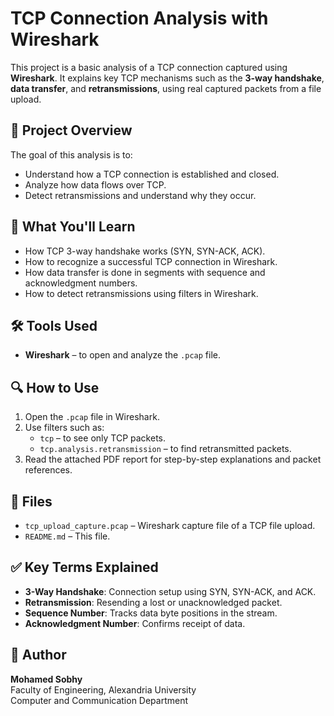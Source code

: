 # TCP Connection Analysis with Wireshark

This project is a basic analysis of a TCP connection captured using **Wireshark**. It explains key TCP mechanisms such as the **3-way handshake**, **data transfer**, and **retransmissions**, using real captured packets from a file upload.

## 📁 Project Overview

The goal of this analysis is to:
- Understand how a TCP connection is established and closed.
- Analyze how data flows over TCP.
- Detect retransmissions and understand why they occur.

## 📘 What You'll Learn

- How TCP 3-way handshake works (SYN, SYN-ACK, ACK).
- How to recognize a successful TCP connection in Wireshark.
- How data transfer is done in segments with sequence and acknowledgment numbers.
- How to detect retransmissions using filters in Wireshark.

## 🛠 Tools Used

- **Wireshark** – to open and analyze the `.pcap` file.
## 🔍 How to Use

1. Open the `.pcap` file in Wireshark.
2. Use filters such as:
   - `tcp` – to see only TCP packets.
   - `tcp.analysis.retransmission` – to find retransmitted packets.
3. Read the attached PDF report for step-by-step explanations and packet references.

## 📄 Files
- `tcp_upload_capture.pcap` – Wireshark capture file of a TCP file upload.
- `README.md` – This file.

## ✅ Key Terms Explained

- **3-Way Handshake**: Connection setup using SYN, SYN-ACK, and ACK.
- **Retransmission**: Resending a lost or unacknowledged packet.
- **Sequence Number**: Tracks data byte positions in the stream.
- **Acknowledgment Number**: Confirms receipt of data.

## 👤 Author

**Mohamed Sobhy**  
Faculty of Engineering, Alexandria University  
Computer and Communication Department  
